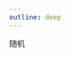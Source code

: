 ```yaml
---
outline: deep
---
```


<script setup>
import { ref } from "vue";
import { useRouter } from 'vitepress'
import { getRandomIntInclusive } from "@utils/index"
import { ysApi } from "@server/ys-api"

const loading = ref(false)

const { route, go } = useRouter();

const handleClickRandom = async() => {
  const roleList = await ysApi.role

  const randomIndex = getRandomIntInclusive(0, roleList.length - 1);
  const randomId  = roleList[randomIndex].id;

  const pathList = route.path.split('/')
  pathList.push(`${randomId}.html`)

  const newUrl = pathList.join('/')
  go(newUrl)
}
</script>

<el-space class="w-full p-16" direction="vertical" alignment="center">
  <el-button type="primary" @click="handleClickRandom" :loading="loading">随机</el-button>
</el-space>